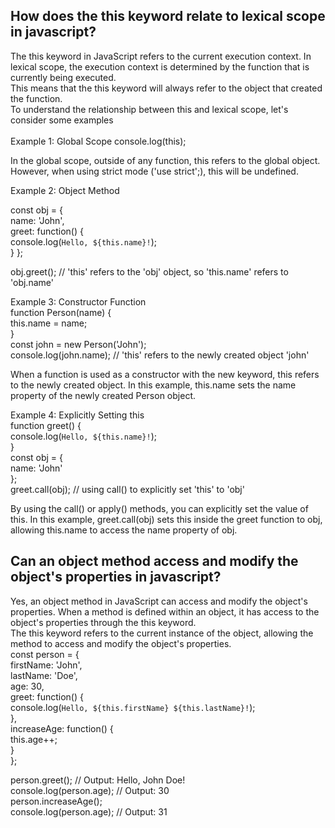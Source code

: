 <h2>How does the this keyword relate to lexical scope in javascript?</h2>
The this keyword in JavaScript refers to the current execution context. In lexical scope, the execution context is determined by the function that is currently being executed. <br>
This means that the this keyword will always refer to the object that created the function.
<br>
To understand the relationship between this and lexical scope, let's consider some examples
<br>
<br>
Example 1: Global Scope
console.log(this);

In the global scope, outside of any function, this refers to the global object. However, when using strict mode ('use strict';), this will be undefined.

Example 2: Object Method

const obj = {<br>
  name: 'John',<br>
  greet: function() {<br>
    console.log(`Hello, ${this.name}!`);<br>
  }
};

obj.greet();   // 'this' refers to the 'obj' object, so 'this.name' refers to 'obj.name'

Example 3: Constructor Function<br>
function Person(name) {<br>
  this.name = name;<br>
}<br>
const john = new Person('John');<br>
console.log(john.name);  // 'this' refers to the newly created object 'john'

When a function is used as a constructor with the new keyword, this refers to the newly created object. In this example, this.name sets the name property of the newly created Person object.

Example 4: Explicitly Setting this<br>
function greet() {<br>
  console.log(`Hello, ${this.name}!`);<br>
}<br>
const obj = {<br>
  name: 'John'<br>
};<br>
greet.call(obj);  // using call() to explicitly set 'this' to 'obj'

By using the call() or apply() methods, you can explicitly set the value of this. In this example, greet.call(obj) sets this inside the greet function to obj, allowing this.name to access the name property of obj.

<h2>Can an object method access and modify the object's properties in javascript?</h2>

Yes, an object method in JavaScript can access and modify the object's properties. When a method is defined within an object, it has access to the object's properties through the this keyword. <br>The this keyword refers to the current instance of the object, allowing the method to access and modify the object's properties.
<br>
const person = {<br>
  firstName: 'John',<br>
  lastName: 'Doe',<br>
  age: 30,<br>
  greet: function() {<br>
    console.log(`Hello, ${this.firstName} ${this.lastName}!`);<br>
  },<br>
  increaseAge: function() {<br>
    this.age++;<br>
  }<br>
};<br>

person.greet(); // Output: Hello, John Doe!<br>
console.log(person.age); // Output: 30
<br>
person.increaseAge();<br>
console.log(person.age); // Output: 31<br>
